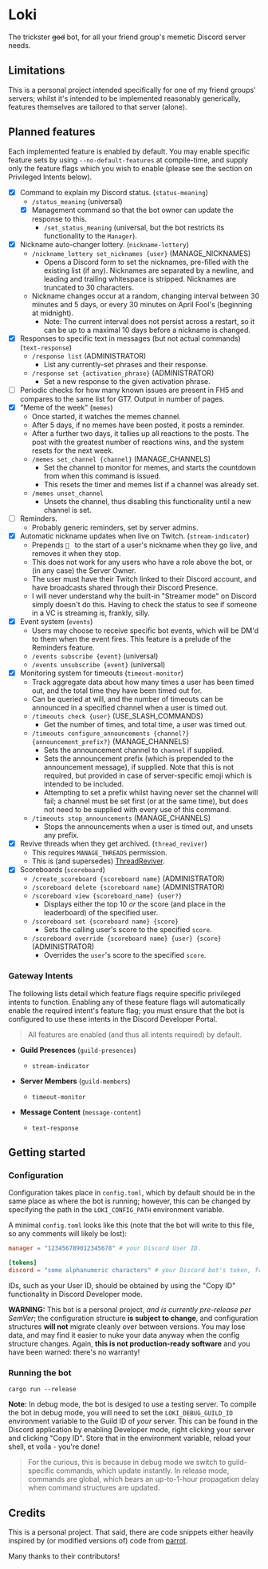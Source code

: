 # Loki
The trickster ~~god~~ bot, for all your friend group's memetic
Discord server needs.

## Limitations

This is a personal project intended specifically for one of my
friend groups' servers; whilst it's intended to be implemented
reasonably generically, features themselves are tailored to that
server (alone).

## Planned features

Each implemented feature is enabled by default.
You may enable specific feature sets by using `--no-default-features` at compile-time,
and supply only the feature flags which you wish to enable (please see the section on
Privileged Intents below).

- [x] Command to explain my Discord status. (`status-meaning`)
  - `/status_meaning` (universal)
  - [x] Management command so that the bot owner can update the
        response to this.
    - `/set_status_meaning` (universal, but the bot restricts its functionality to the `Manager`).
- [x] Nickname auto-changer lottery. (`nickname-lottery`)
  - `/nickname_lottery set_nicknames {user}` (MANAGE_NICKNAMES)
    - Opens a Discord form to set the nicknames, pre-filled with the existing list (if any). Nicknames are separated by a newline, and leading and trailing whitespace is stripped. Nicknames are truncated to 30 characters.
  - Nickname changes occur at a random, changing interval between 30 minutes and 5 days, or every 30 minutes on April Fool's (beginning at midnight).
    - Note: The current interval does not persist across a restart, so it can be up to a maximal 10 days before a nickname is changed.
- [x] Responses to specific text in messages (but not actual commands) (`text-response`)
  - `/response list` (ADMINISTRATOR)
    - List any currently-set phrases and their response.
  - `/response set {activation_phrase}` (ADMINISTRATOR)
    - Set a new response to the given activation phrase.
- [ ] Periodic checks for how many known issues are present in FH5
and compares to the same list for GT7. Output in number of pages.
- [x] "Meme of the week" (`memes`)
  - Once started, it watches the memes channel.
  - After 5 days, if no memes have been posted, it posts a
    reminder.
  - After a further two days, it tallies up all reactions to the
    posts. The post with the greatest number of reactions wins,
    and the system resets for the next week.
  - `/memes set_channel {channel}` (MANAGE_CHANNELS)
    - Set the channel to monitor for memes, and starts the countdown from when this command is issued.
    - This resets the timer and memes list if a channel was already set.
  - `/memes unset_channel`
    - Unsets the channel, thus disabling this functionality until a new channel is set.
- [ ] Reminders.
  - Probably generic reminders, set by server admins.
- [x] Automatic nickname updates when live on Twitch. (`stream-indicator`)
  - Prepends `🔴 ` to the start of a user's nickname when they go live, and removes it when they stop.
  - This does not work for any users who have a role above the bot, or (in any case) the Server Owner.
  - The user must have their Twitch linked to their Discord account, and have broadcasts shared through their Discord Presence.
  - I will never understand why the built-in "Streamer mode" on
    Discord simply doesn't do this. Having to check the status
    to see if someone in a VC is streaming is, frankly, silly.
- [x] Event system (`events`)
  - Users may choose to receive specific bot events, which will be
    DM'd to them when the event fires. This feature is a prelude of
    the Reminders feature.
  - `/events subscribe {event}` (universal)
  - `/events unsubscribe {event}` (universal)
- [x] Monitoring system for timeouts (`timeout-monitor`)
  - Track aggregate data about how many times a user has been timed
    out, and the total time they have been timed out for.
  - Can be queried at will, and the number of timeouts can be announced in a specified channel when a user is timed out.
  - `/timeouts check {user}` (USE_SLASH_COMMANDS)
    - Get the number of times, and total time, a user was timed out.
  - `/timeouts configure_announcements {channel?} {announcement_prefix?}` (MANAGE_CHANNELS)
    - Sets the announcement channel to `channel` if supplied.
    - Sets the announcement prefix (which is prepended to the announcement message), if supplied. Note that this is not required, but provided in case of server-specific emoji which is intended to be included.
    - Attempting to set a prefix whilst having never set the channel will fail; a channel must be set first (or at the same time), but does not need to be supplied with every use of this command.
  - `/timeouts stop_announcements` (MANAGE_CHANNELS)
    - Stops the announcements when a user is timed out, and unsets any prefix.
- [x] Revive threads when they get archived. (`thread_reviver`)
  - This requires `MANAGE_THREADS` permission.
  - This is (and supersedes) [ThreadReviver](https://github.com/Lyrenhex/ThreadReviver).
- [x] Scoreboards (`scoreboard`)
  - `/create_scoreboard {scoreboard name}` (ADMINISTRATOR)
  - `/scoreboard delete {scoreboard name}` (ADMINISTRATOR)
  - `/scoreboard view {scoreboard_name} {user?}`
    - Displays either the top 10 _or_ the score (and place in the leaderboard) of the specified user.
  - `/scoreboard set {scoreboard name} {score}`
    - Sets the calling user's score to the specified `score`.
  - `/scoreboard override {scoreboard name} {user} {score}` (ADMINISTRATOR)
    - Overrides the `user`'s score to the specified `score`.

### Gateway Intents

The following lists detail which feature flags require specific privileged intents to function.
Enabling any of these feature flags will automatically enable the required intent's feature flag;
you must ensure that the bot is configured to use these intents in the Discord Developer Portal.

> All features are enabled (and thus all intents required) by default.

- **Guild Presences** (`guild-presences`)
  - `stream-indicator`

- **Server Members** (`guild-members`)
  - `timeout-monitor`

- **Message Content** (`message-content`)
  - `text-response`

## Getting started

### Configuration

Configuration takes place in `config.toml`, which by default should be in the same place as where the
bot is running; however, this can be changed by specifying the path in the `LOKI_CONFIG_PATH` environment
variable.

A minimal `config.toml` looks like this (note that the bot will write to this file, so any comments will
likely be lost):

```toml
manager = "123456789012345678" # your Discord User ID.

[tokens]
discord = "some alphanumeric characters" # your Discord bot's token, from the Discord developer dashboard.
```

IDs, such as your User ID, should be obtained by using the "Copy ID" functionality in Discord
Developer mode.

**WARNING:** This bot is a personal project, _and is currently pre-release per SemVer_; the configuration
structure **is subject to change**, and configuration structures **will not** migrate cleanly over between
versions. You may lose data, and may find it easier to nuke your data anyway when the config structure
changes. Again, **this is not production-ready software** and you have been warned: there's no warranty!

### Running the bot

`cargo run --release`

**Note:** In debug mode, the bot is desiged to use a testing server.
To compile the bot in debug mode, you will need to set the `LOKI_DEBUG_GUILD_ID`
environment variable to the Guild ID of _your_ server.
This can be found in the Discord application by enabling Developer mode, right
clicking your server and clicking "Copy ID". Store that in the environment variable,
reload your shell, et voíla - you're done!

> For the curious, this is because in debug mode we switch to guild-specific
> commands, which update instantly. In release mode, commands are global, which
> bears an up-to-1-hour propagation delay when command structures are updated.

## Credits

This is a personal project. That said, there are code snippets either
heavily inspired by (or modified versions of) code from
[parrot](https://github.com/aquelemiguel/parrot).

Many thanks to their contributors!
